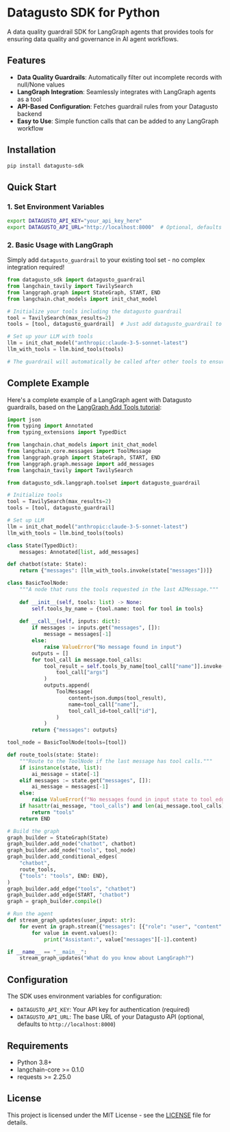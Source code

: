 # Datagusto SDK for Python

A data quality guardrail SDK for LangGraph agents that provides tools for ensuring data quality and governance in AI agent workflows.

## Features

- **Data Quality Guardrails**: Automatically filter out incomplete records with null/None values
- **LangGraph Integration**: Seamlessly integrates with LangGraph agents as a tool
- **API-Based Configuration**: Fetches guardrail rules from your Datagusto backend
- **Easy to Use**: Simple function calls that can be added to any LangGraph workflow

## Installation

```bash
pip install datagusto-sdk
```

## Quick Start

### 1. Set Environment Variables

```bash
export DATAGUSTO_API_KEY="your_api_key_here"
export DATAGUSTO_API_URL="http://localhost:8000"  # Optional, defaults to localhost:8000
```

### 2. Basic Usage with LangGraph

Simply add `datagusto_guardrail` to your existing tool set - no complex integration required!

```python
from datagusto_sdk import datagusto_guardrail
from langchain_tavily import TavilySearch
from langgraph.graph import StateGraph, START, END
from langchain.chat_models import init_chat_model

# Initialize your tools including the datagusto guardrail
tool = TavilySearch(max_results=2)
tools = [tool, datagusto_guardrail]  # Just add datagusto_guardrail to your existing tools

# Set up your LLM with tools
llm = init_chat_model("anthropic:claude-3-5-sonnet-latest")
llm_with_tools = llm.bind_tools(tools)

# The guardrail will automatically be called after other tools to ensure data quality
```

## Complete Example

Here's a complete example of a LangGraph agent with Datagusto guardrails, based on the [LangGraph Add Tools tutorial](https://langchain-ai.github.io/langgraph/tutorials/get-started/2-add-tools/):

```python
import json
from typing import Annotated
from typing_extensions import TypedDict

from langchain.chat_models import init_chat_model
from langchain_core.messages import ToolMessage
from langgraph.graph import StateGraph, START, END
from langgraph.graph.message import add_messages
from langchain_tavily import TavilySearch

from datagusto_sdk.langgraph.toolset import datagusto_guardrail

# Initialize tools
tool = TavilySearch(max_results=2)
tools = [tool, datagusto_guardrail]

# Set up LLM
llm = init_chat_model("anthropic:claude-3-5-sonnet-latest")
llm_with_tools = llm.bind_tools(tools)

class State(TypedDict):
    messages: Annotated[list, add_messages]

def chatbot(state: State):
    return {"messages": [llm_with_tools.invoke(state["messages"])]}

class BasicToolNode:
    """A node that runs the tools requested in the last AIMessage."""
    
    def __init__(self, tools: list) -> None:
        self.tools_by_name = {tool.name: tool for tool in tools}
    
    def __call__(self, inputs: dict):
        if messages := inputs.get("messages", []):
            message = messages[-1]
        else:
            raise ValueError("No message found in input")
        outputs = []
        for tool_call in message.tool_calls:
            tool_result = self.tools_by_name[tool_call["name"]].invoke(
                tool_call["args"]
            )
            outputs.append(
                ToolMessage(
                    content=json.dumps(tool_result),
                    name=tool_call["name"],
                    tool_call_id=tool_call["id"],
                )
            )
        return {"messages": outputs}

tool_node = BasicToolNode(tools=[tool])

def route_tools(state: State):
    """Route to the ToolNode if the last message has tool calls."""
    if isinstance(state, list):
        ai_message = state[-1]
    elif messages := state.get("messages", []):
        ai_message = messages[-1]
    else:
        raise ValueError(f"No messages found in input state to tool_edge: {state}")
    if hasattr(ai_message, "tool_calls") and len(ai_message.tool_calls) > 0:
        return "tools"
    return END

# Build the graph
graph_builder = StateGraph(State)
graph_builder.add_node("chatbot", chatbot)
graph_builder.add_node("tools", tool_node)
graph_builder.add_conditional_edges(
    "chatbot",
    route_tools,
    {"tools": "tools", END: END},
)
graph_builder.add_edge("tools", "chatbot")
graph_builder.add_edge(START, "chatbot")
graph = graph_builder.compile()

# Run the agent
def stream_graph_updates(user_input: str):
    for event in graph.stream({"messages": [{"role": "user", "content": user_input}]}):
        for value in event.values():
            print("Assistant:", value["messages"][-1].content)

if __name__ == "__main__":
    stream_graph_updates("What do you know about LangGraph?")
```

## Configuration

The SDK uses environment variables for configuration:

- `DATAGUSTO_API_KEY`: Your API key for authentication (required)
- `DATAGUSTO_API_URL`: The base URL of your Datagusto API (optional, defaults to `http://localhost:8000`)

## Requirements

- Python 3.8+
- langchain-core >= 0.1.0
- requests >= 2.25.0

## License

This project is licensed under the MIT License - see the [LICENSE](LICENSE) file for details.

